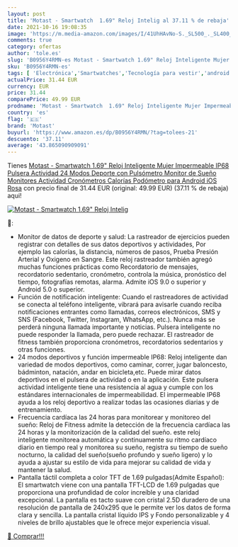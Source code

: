 ```yaml
---
layout: post
title: 'Motast - Smartwatch  1.69" Reloj Intelig al 37.11 % de rebaja'
date: 2021-10-16 19:08:35
image: 'https://m.media-amazon.com/images/I/41UhHAvNo-S._SL500_._SL400_.jpg'
comments: true
category: ofertas
author: 'tole.es'
slug: 'B0956Y4RMN-es Motast - Smartwatch 1.69" Reloj Inteligente Mujer...'
sku: 'B0956Y4RMN-es'
tags: [ 'Electrónica','Smartwatches','Tecnología para vestir','android','motast', ]
actualPrice: 31.44 EUR
currency: EUR
price: 31.44
comparePrice: 49.99 EUR
prodname: 'Motast - Smartwatch  1.69" Reloj Inteligente Mujer Impermeable IP68 Pulsera Actividad 24 Modos Deporte con Pulsómetro Monitor de Sueño Monitores Actividad Cronómetros Calorías Podómetro para Android iOS  Rosa'
country: 'es'
flag: '🇪🇸'
brand: 'Motast'
buyurl: 'https://www.amazon.es/dp/B0956Y4RMN/?tag=tolees-21'
descuento: '37.11'
average: '43.865090909091'
---
```


Tienes [Motast - Smartwatch  1.69" Reloj Inteligente Mujer Impermeable IP68 Pulsera Actividad 24 Modos Deporte con Pulsómetro Monitor de Sueño Monitores Actividad Cronómetros Calorías Podómetro para Android iOS  Rosa](https://www.amazon.es/dp/B0956Y4RMN/?tag=tolees-21) con precio final de  31.44 EUR (original: 49.99 EUR) (37.11 %  de rebaja) aqui!

[![Motast - Smartwatch  1.69" Reloj Intelig](https://m.media-amazon.com/images/I/41UhHAvNo-S._SL500_._SL400_.jpg)](https://www.amazon.es/dp/B0956Y4RMN/?tag=tolees-21)

🔎:

- Monitor de datos de deporte y salud: La rastreador de ejercicios pueden registrar con detalles de sus datos deportivos y actividades, Por ejemplo las calorías, la distancia, números de pasos, Prueba Presión Arterial y Oxigeno en Sangre. Este reloj rastreador también agregó muchas funciones prácticas como Recordatorio de mensajes, recordatorio sedentario, cronómetro, controla la música, pronóstico del tiempo, fotografías remotas, alarma. Admite iOS 9.0 o superior y Android 5.0 o superior.
- Función de notificación inteligente: Cuando el rastreadores de actividad se conecta al teléfono inteligente, vibrará para avisarle cuando reciba notificaciones entrantes como llamadas, correos electrónicos, SMS y SNS (Facebook, Twitter, Instagram, WhatsApp, etc.). Nunca más se perderá ninguna llamada importante y noticias. Pulsera inteligente no puede responder la llamada, pero puede rechazar. El rastreador de fitness también proporciona cronómetros, recordatorios sedentarios y otras funciones.
- 24 modos deportivos y función impermeable IP68: Reloj inteligente dan variedad de modos deportivos, como caminar, correr, jugar baloncesto, bádminton, natación, andar en bicicleta,etc. Puede mirar datos deportivos en el pulsera de actividad o en la aplicación. Este pulsera actividad inteligente tiene una resistencia al agua y cumple con los estándares internacionales de impermeabilidad. El impermeable IP68 ayuda a los reloj deportivo a realizar todas las ocasiones diarias y de entrenamiento.
- Frecuencia cardíaca las 24 horas para monitorear y monitoreo del sueño: Reloj de Fitness admite la detección de la frecuencia cardíaca las 24 horas y la monitorización de la calidad del sueño. este reloj inteligente monitorea automática y continuamente su ritmo cardíaco diario en tiempo real y monitorea su sueño, registra su tiempo de sueño nocturno, la calidad del sueño(sueño profundo y sueño ligero) y lo ayuda a ajustar su estilo de vida para mejorar su calidad de vida y mantener la salud.
- Pantalla táctil completa a color TFT de 1.69 pulgadas(Admite Español): El smartwatch viene con una pantalla TFT-LCD de 1.69 pulgadas que proporciona una profundidad de color increíble y una claridad excepcional. La pantalla es tacto suave con cristal 2.5D duradero de una resolución de pantalla de 240x295 que le permite ver los datos de forma clara y sencilla. La pantalla cristal líquido IPS y Fondo personalizable y 4 niveles de brillo ajustables que le ofrece mejor experiencia visual.

[🛒 Comprar!!!](https://www.amazon.es/dp/B0956Y4RMN/?tag=tolees-21)
